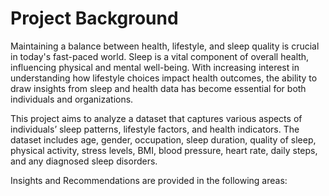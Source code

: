 # Project Background
Maintaining a balance between health, lifestyle, and sleep quality is crucial in today's fast-paced world. Sleep is a vital component of overall health, influencing physical and mental well-being. With increasing interest in understanding how lifestyle choices impact health outcomes, the ability to draw insights from sleep and health data has become essential for both individuals and organizations.

This project aims to analyze a dataset that captures various aspects of individuals’ sleep patterns, lifestyle factors, and health indicators. The dataset includes age, gender, occupation, sleep duration, quality of sleep, physical activity, stress levels, BMI, blood pressure, heart rate, daily steps, and any diagnosed sleep disorders.

Insights and Recommendations are provided in the following areas:


